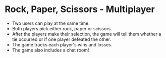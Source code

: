 # Rock, Paper, Scissors - Multiplayer
* Two users can play at the same time.
* Both players pick either rock, paper or scissors. 
* After the players make their selection, the game will tell them whether a tie occurred or if one player defeated the other.
* The game tracks each player's wins and losses.
* The game also includes a chat room!